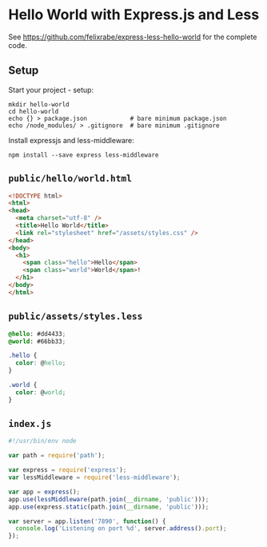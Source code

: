 # Hello World with Express.js and Less

See https://github.com/felixrabe/express-less-hello-world for the complete code.


## Setup

Start your project - setup:

    mkdir hello-world
    cd hello-world
    echo {} > package.json            # bare minimum package.json
    echo /node_modules/ > .gitignore  # bare minimum .gitignore

Install expressjs and less-middleware:

    npm install --save express less-middleware


## `public/hello/world.html`

```html
<!DOCTYPE html>
<html>
<head>
  <meta charset="utf-8" />
  <title>Hello World</title>
  <link rel="stylesheet" href="/assets/styles.css" />
</head>
<body>
  <h1>
    <span class="hello">Hello</span>
    <span class="world">World</span>!
  </h1>
</body>
</html>
```


## `public/assets/styles.less`

```css
@hello: #dd4433;
@world: #66bb33;

.hello {
  color: @hello;
}

.world {
  color: @world;
}
```


## `index.js`

```javascript
#!/usr/bin/env node

var path = require('path');

var express = require('express');
var lessMiddleware = require('less-middleware');

var app = express();
app.use(lessMiddleware(path.join(__dirname, 'public')));
app.use(express.static(path.join(__dirname, 'public')));

var server = app.listen('7890', function() {
  console.log('Listening on port %d', server.address().port);
});
```
